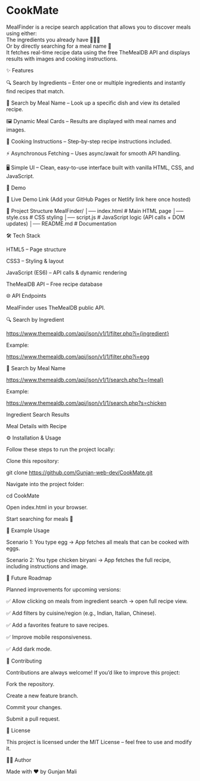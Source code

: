 # CookMate
MealFinder is a recipe search application that allows you to discover meals using either:  
The ingredients you already have 🥕🍅🥚  
Or by directly searching for a meal name 🍛  
It fetches real-time recipe data using the free TheMealDB API  and displays results with images and cooking instructions.

✨ Features

🔍 Search by Ingredients – Enter one or multiple ingredients and instantly find recipes that match.

🍴 Search by Meal Name – Look up a specific dish and view its detailed recipe.

🖼️ Dynamic Meal Cards – Results are displayed with meal names and images.

📖 Cooking Instructions – Step-by-step recipe instructions included.

⚡ Asynchronous Fetching – Uses async/await for smooth API handling.

🖥️ Simple UI – Clean, easy-to-use interface built with vanilla HTML, CSS, and JavaScript.

🚀 Demo

🔗 Live Demo Link
 (Add your GitHub Pages or Netlify link here once hosted)

📂 Project Structure
MealFinder/
│── index.html       # Main HTML page
│── style.css        # CSS styling
│── script.js        # JavaScript logic (API calls + DOM updates)
│── README.md        # Documentation

🛠️ Tech Stack

HTML5 – Page structure

CSS3 – Styling & layout

JavaScript (ES6) – API calls & dynamic rendering

TheMealDB API – Free recipe database

🌐 API Endpoints

MealFinder uses TheMealDB public API.

🔍 Search by Ingredient

https://www.themealdb.com/api/json/v1/1/filter.php?i={ingredient}


Example:

https://www.themealdb.com/api/json/v1/1/filter.php?i=egg


🍴 Search by Meal Name

https://www.themealdb.com/api/json/v1/1/search.php?s={meal}


Example:

https://www.themealdb.com/api/json/v1/1/search.php?s=chicken


Ingredient Search Results

Meal Details with Recipe

⚙️ Installation & Usage

Follow these steps to run the project locally:

Clone this repository:

git clone https://github.com/Gunjan-web-dev/CookMate.git


Navigate into the project folder:

cd CookMate


Open index.html in your browser.

Start searching for meals 🍛

📖 Example Usage

Scenario 1:
You type egg → App fetches all meals that can be cooked with eggs.

Scenario 2:
You type chicken biryani → App fetches the full recipe, including instructions and image.

🎯 Future Roadmap

Planned improvements for upcoming versions:

✅ Allow clicking on meals from ingredient search → open full recipe view.

✅ Add filters by cuisine/region (e.g., Indian, Italian, Chinese).

✅ Add a favorites feature to save recipes.

✅ Improve mobile responsiveness.

✅ Add dark mode.

🤝 Contributing

Contributions are always welcome!
If you’d like to improve this project:

Fork the repository.

Create a new feature branch.

Commit your changes.

Submit a pull request.

📜 License

This project is licensed under the MIT License – feel free to use and modify it.

👨‍💻 Author

Made with ❤️ by Gunjan Mali
